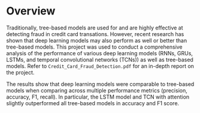 # Overview
Traditionally, tree-based models are used for and are highly effective at detecting fraud in credit card transations. However, recent research has shown that deep learning models may also perform as well or better than tree-based models. This project was used to conduct a comprehensive analysis of the performance of various deep learning models (RNNs, GRUs, LSTMs,  and temporal convolutional networks (TCNs)) as well as tree-based models. Refer to `Credit_Card_Fraud_Detection.pdf` for an in-depth report
on the project.

The results show that deep learning models were comparable to tree-based models when comparing across multiple performance
metrics (precision, accuracy, F1, recall). In particular, the LSTM model and TCN with attention slightly outperformed all tree-based models in accuracy and F1 score. 


